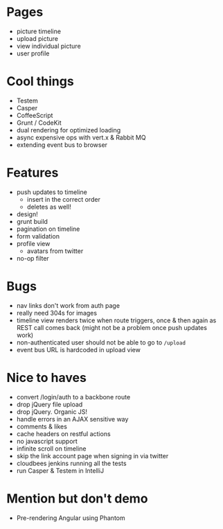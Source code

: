 # Pages

* picture timeline
* upload picture
* view individual picture
* user profile

# Cool things

* Testem
* Casper
* CoffeeScript
* Grunt / CodeKit
* dual rendering for optimized loading
* async expensive ops with vert.x & Rabbit MQ
* extending event bus to browser

# Features

* push updates to timeline
  * insert in the correct order
  * deletes as well!
* design!
* grunt build
* pagination on timeline
* form validation
* profile view
  * avatars from twitter
* no-op filter

# Bugs

* nav links don't work from auth page
* really need 304s for images
* timeline view renders twice when route triggers, once & then again as REST call comes back (might not be a problem once push updates work)
* non-authenticated user should not be able to go to `/upload`
* event bus URL is hardcoded in upload view

# Nice to haves

* convert /login/auth to a backbone route
* drop jQuery file upload
* drop jQuery. Organic JS!
* handle errors in an AJAX sensitive way
* comments & likes
* cache headers on restful actions
* no javascript support
* infinite scroll on timeline
* skip the link account page when signing in via twitter
* cloudbees jenkins running all the tests
* run Casper & Testem in IntelliJ

# Mention but don't demo

* Pre-rendering Angular using Phantom